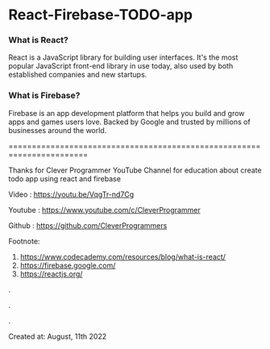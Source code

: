 # React-Firebase-TODO-app

### What is React?

React is a JavaScript library for building user interfaces. It's the most popular JavaScript front-end library in use today, also used by both established companies and new startups.

### What is Firebase?

Firebase is an app development platform that helps you build and grow apps and games users love. Backed by Google and trusted by millions of businesses around the world.


=======================================================================


Thanks for Clever Programmer YouTube Channel for education about create todo app using react and firebase

Video : https://youtu.be/VqgTr-nd7Cg

Youtube : https://www.youtube.com/c/CleverProgrammer

Github : https://github.com/CleverProgrammers

Footnote:

1. https://www.codecademy.com/resources/blog/what-is-react/
2. https://firebase.google.com/
3. https://reactjs.org/

.

.

.

Created at: August, 11th 2022
